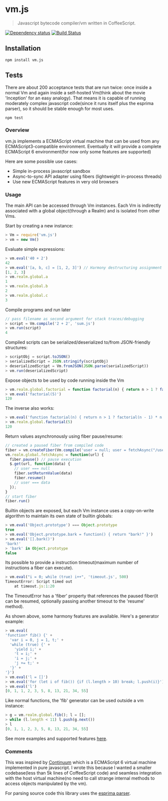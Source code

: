 # vm.js

> Javascript bytecode compiler/vm written in CoffeeScript.

[![Dependency status](https://david-dm.org/tarruda/vm.js.png)](https://david-dm.org/tarruda/vm.js) [![Build Status](https://travis-ci.org/tarruda/vm.js.png)](https://travis-ci.org/tarruda/vm.js)

## Installation
```shell
npm install vm.js
```

## Tests

There are about 200 acceptance tests that are run twice: once inside
a normal Vm and again inside a self-hosted Vm(think about
the movie 'Inception' for an easy analogy). That means it is capable
of running moderately complex javascript code(since it runs itself plus
the esprima parser), so it should be stable enough for most uses.

```shell
npm test
```

### Overview

vm.js implements a ECMAScript virtual machine that can be used from any
ECMAScript3-compatible environment. Eventually it will provide a complete
ECMAScript 6 environment(for now only some features are supported)

Here are some possible use cases:

- Simple in-process javascript sandbox
- Async-to-sync API adapter using fibers (lightweight in-process threads)
- Use new ECMAScript features in very old browsers

### Usage

The main API can be accessed through Vm instances. Each Vm is indirectly
associated with a global object(through a Realm) and is isolated from other
Vms.

Start by creating a new instance:

```js
> Vm = require('vm.js')
> vm = new Vm()
```

Evaluate simple expressions:
```js
> vm.eval('40 + 2')
42
> vm.eval('[a, b, c] = [1, 2, 3]') // Harmony destructuring assignment
[1, 2, 3]
> vm.realm.global.a
1
> vm.realm.global.b
2
> vm.realm.global.c
3
```

Compile programs and run later
```js
// pass filename as second argument for stack traces/debugging
> script = Vm.compile('2 + 2', 'sum.js')
> vm.run(script)
4
```

Compiled scripts can be serialized/deserialized to/from JSON-friendly
structures:
```js
> scriptObj = script.toJSON()
> serializedScript = JSON.stringify(scriptObj)
> deserializedScript = Vm.fromJSON(JSON.parse(serializedScript))
> vm.run(deserializedScript)
```

Expose objects to be used by code running inside the Vm
```js
> vm.realm.global.factorial = function factorial(n) { return n > 1 ? factorial(n - 1) * n : 1 }
> vm.eval('factorial(5)')
120
```

The inverse also works:
```js
> vm.eval('function factorial(n) { return n > 1 ? factorial(n - 1) * n : 1 }')
> vm.realm.global.factorial(5)
120
```

Return values asynchronously using fiber pause/resume:
```js
// created a paused fiber from compiled code
fiber = vm.createFiber(Vm.compile('user = null; user = fetchAsync("/users/1");'))
vm.realm.global.fetchAsync = function(url) {
  fiber.pause() // pause execution
  $.get(url, function(data) {
    // user === null
    fiber.setReturnValue(data)
    fiber.resume()
    // user === data
  });
}
// start fiber
fiber.run()
```

Builtin objects are exposed, but each Vm instance uses a copy-on-write
algorithm to maintain its own state of builtin globals:
```js
> vm.eval('Object.prototype') === Object.prototype
true
> vm.eval('Object.prototype.bark = function() { return "bark!" }')
> vm.eval('[].bark()')
'bark!'
> 'bark' in Object.prototype
false
```

Its possible to provide a instruction timeout(maximum number of instructions a
fiber can execute).
```js
> vm.eval("i = 0; while (true) i++", 'timeout.js', 500)
TimeoutError: Script timed out
    at timeout.js:1:20
```
The TimeoutError has a 'fiber' property that references the paused fiber(it can
be resumed, optionally passing another timeout to the 'resume' method).


As shown above, some harmony features are available. Here's a generator
example:
```js
> vm.eval(
'function* fib() {' +
  'var i = 0, j = 1, t;' +
  'while (true) {' +
    'yield i;' +
    't = i;' +
    'i = j;' +
    'j += t;' +
  '}' +
'}')
> vm.eval('l = []')
> vm.eval('for (let i of fib()) {if (l.length > 10) break; l.push(i)}')
> vm.eval('l')
[0, 1, 1, 2, 3, 5, 8, 13, 21, 34, 55]
```

Like normal functions, the 'fib' generator can be used outside a vm instance:
```js
> g = vm.realm.global.fib(); l = [];
> while (l.length < 11) l.push(g.next())
> l
[0, 1, 1, 2, 3, 5, 8, 13, 21, 34, 55]
```

See more examples and supported features [here](https://github.com/tarruda/vm.js/blob/master/test/vm.coffee).

### Comments

This was inspired by [Continuum](https://github.com/Benvie/continuum) which is
a ECMAScript 6 virtual machine implemented in pure javascript. I wrote this
because I wanted a smaller codebase(less than 5k lines of CoffeeScript code)
 and seamless integration with the host virtual machine(no need to call strange
internal methods to access objects manipulated by the vm).

For parsing source code this library uses the
[esprima parser](https://github.com/ariya/esprima).

